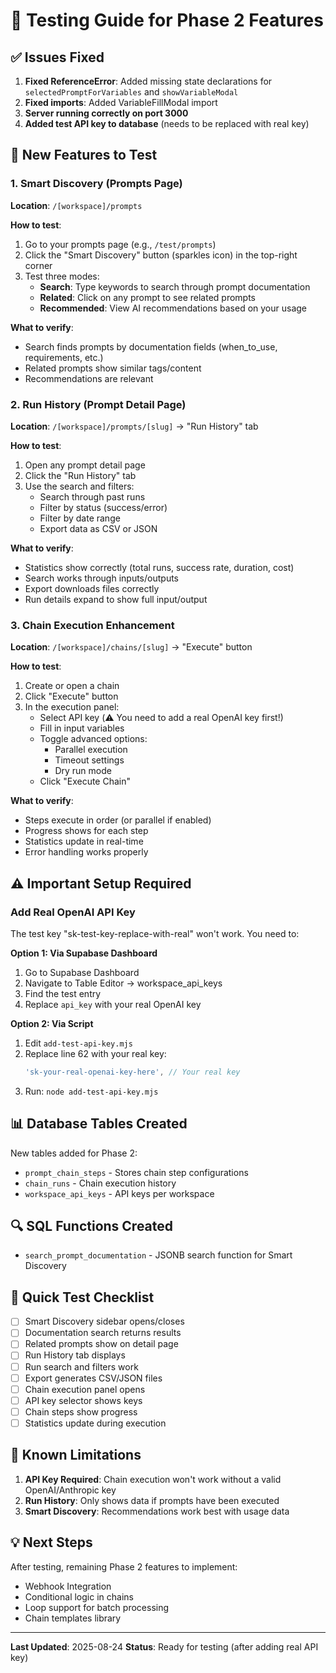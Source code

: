 # 🧪 Testing Guide for Phase 2 Features

## ✅ Issues Fixed
1. **Fixed ReferenceError**: Added missing state declarations for `selectedPromptForVariables` and `showVariableModal`
2. **Fixed imports**: Added VariableFillModal import
3. **Server running correctly on port 3000**
4. **Added test API key to database** (needs to be replaced with real key)

## 🚀 New Features to Test

### 1. Smart Discovery (Prompts Page)
**Location**: `/[workspace]/prompts`

**How to test**:
1. Go to your prompts page (e.g., `/test/prompts`)
2. Click the "Smart Discovery" button (sparkles icon) in the top-right corner
3. Test three modes:
   - **Search**: Type keywords to search through prompt documentation
   - **Related**: Click on any prompt to see related prompts
   - **Recommended**: View AI recommendations based on your usage

**What to verify**:
- Search finds prompts by documentation fields (when_to_use, requirements, etc.)
- Related prompts show similar tags/content
- Recommendations are relevant

### 2. Run History (Prompt Detail Page)
**Location**: `/[workspace]/prompts/[slug]` → "Run History" tab

**How to test**:
1. Open any prompt detail page
2. Click the "Run History" tab
3. Use the search and filters:
   - Search through past runs
   - Filter by status (success/error)
   - Filter by date range
   - Export data as CSV or JSON

**What to verify**:
- Statistics show correctly (total runs, success rate, duration, cost)
- Search works through inputs/outputs
- Export downloads files correctly
- Run details expand to show full input/output

### 3. Chain Execution Enhancement
**Location**: `/[workspace]/chains/[slug]` → "Execute" button

**How to test**:
1. Create or open a chain
2. Click "Execute" button
3. In the execution panel:
   - Select API key (⚠️ You need to add a real OpenAI key first!)
   - Fill in input variables
   - Toggle advanced options:
     - Parallel execution
     - Timeout settings
     - Dry run mode
   - Click "Execute Chain"

**What to verify**:
- Steps execute in order (or parallel if enabled)
- Progress shows for each step
- Statistics update in real-time
- Error handling works properly

## ⚠️ Important Setup Required

### Add Real OpenAI API Key
The test key "sk-test-key-replace-with-real" won't work. You need to:

**Option 1: Via Supabase Dashboard**
1. Go to Supabase Dashboard
2. Navigate to Table Editor → workspace_api_keys
3. Find the test entry
4. Replace `api_key` with your real OpenAI key

**Option 2: Via Script**
1. Edit `add-test-api-key.mjs`
2. Replace line 62 with your real key:
   ```javascript
   'sk-your-real-openai-key-here', // Your real key
   ```
3. Run: `node add-test-api-key.mjs`

## 📊 Database Tables Created

New tables added for Phase 2:
- `prompt_chain_steps` - Stores chain step configurations
- `chain_runs` - Chain execution history
- `workspace_api_keys` - API keys per workspace

## 🔍 SQL Functions Created

- `search_prompt_documentation` - JSONB search function for Smart Discovery

## 🎯 Quick Test Checklist

- [ ] Smart Discovery sidebar opens/closes
- [ ] Documentation search returns results
- [ ] Related prompts show on detail page
- [ ] Run History tab displays
- [ ] Run search and filters work
- [ ] Export generates CSV/JSON files
- [ ] Chain execution panel opens
- [ ] API key selector shows keys
- [ ] Chain steps show progress
- [ ] Statistics update during execution

## 🐛 Known Limitations

1. **API Key Required**: Chain execution won't work without a valid OpenAI/Anthropic key
2. **Run History**: Only shows data if prompts have been executed
3. **Smart Discovery**: Recommendations work best with usage data

## 💡 Next Steps

After testing, remaining Phase 2 features to implement:
- Webhook Integration
- Conditional logic in chains
- Loop support for batch processing
- Chain templates library

---

**Last Updated**: 2025-08-24
**Status**: Ready for testing (after adding real API key)